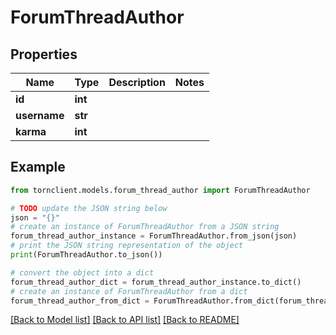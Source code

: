# ForumThreadAuthor


## Properties

Name | Type | Description | Notes
------------ | ------------- | ------------- | -------------
**id** | **int** |  | 
**username** | **str** |  | 
**karma** | **int** |  | 

## Example

```python
from tornclient.models.forum_thread_author import ForumThreadAuthor

# TODO update the JSON string below
json = "{}"
# create an instance of ForumThreadAuthor from a JSON string
forum_thread_author_instance = ForumThreadAuthor.from_json(json)
# print the JSON string representation of the object
print(ForumThreadAuthor.to_json())

# convert the object into a dict
forum_thread_author_dict = forum_thread_author_instance.to_dict()
# create an instance of ForumThreadAuthor from a dict
forum_thread_author_from_dict = ForumThreadAuthor.from_dict(forum_thread_author_dict)
```
[[Back to Model list]](../README.md#documentation-for-models) [[Back to API list]](../README.md#documentation-for-api-endpoints) [[Back to README]](../README.md)


